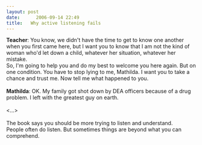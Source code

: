 ```yaml
---
layout: post
date:      2006-09-14 22:49
title:   Why active listening fails
---
```


<strong>Teacher</strong>: You know, we didn't have the time to get to know one another when you first came here, but I want you to know that I am not the kind of woman who'd let down a child, whatever her situation, whatever her mistake.<br />So, I'm going to help you and do my best to welcome you here again. But on one condition. You have to stop lying to me, Mathilda. I want you to take a chance and trust me. Now tell me what happened to you.<br /><br /><strong>Mathilda</strong>: OK. My family got shot down by DEA officers because of a drug problem. I left with the greatest guy on earth.<br /><br />&lt;...&gt;<br /><br />The book says you should be more trying to listen and understand. <br />People often do listen. But sometimes things are beyond what you can comprehend.
